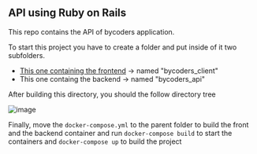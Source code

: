 ## API using Ruby on Rails

This repo contains the API of bycoders application.

To start this project you have to create a folder and put inside of it two subfolders. 
- [This one containing the frontend](https://github.com/jsobralgitpush/bycoders_client) -> named "bycoders_client"
- This one containg the backend ->  named "bycoders_api"

After building this directory, you should the follow directory tree

![image](https://user-images.githubusercontent.com/63429525/172460711-34d9710f-a25c-4701-af5a-e4056f0e2928.png)

Finally, move the `docker-compose.yml` to the parent folder to build the front and the backend container and run `docker-compose build` to start the containers and `docker-compose up` to build the project
